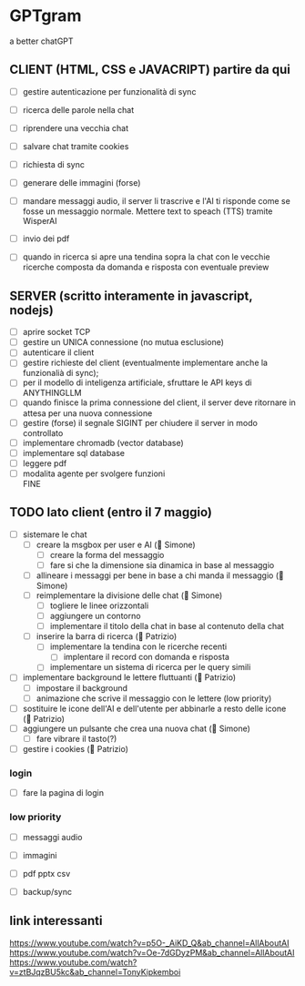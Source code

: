 # GPTgram
a better chatGPT

## CLIENT (HTML, CSS e JAVACRIPT) partire da qui
- [ ] gestire autenticazione per funzionalità di sync
- [ ] ricerca delle parole nella chat
- [ ] riprendere una vecchia chat
- [ ] salvare chat tramite cookies
- [ ] richiesta di sync
- [ ] generare delle immagini (forse)
- [ ] mandare messaggi audio, il server li trascrive e l'AI ti risponde come se fosse un messaggio normale. Mettere text to speach (TTS) tramite WisperAI
- [ ] invio dei pdf
- [ ] quando in ricerca si apre una tendina sopra la chat con le vecchie ricerche composta da domanda e risposta con eventuale preview


## SERVER (scritto interamente in javascript, nodejs)
- [ ] aprire socket TCP
- [ ] gestire un UNICA connessione (no mutua esclusione)
- [ ] autenticare il client
- [ ] gestire richieste del client (eventualmente implementare anche la funzionalià di sync);
- [ ] per il modello di inteligenza artificiale, sfruttare le API keys di ANYTHINGLLM
- [ ] quando finisce la prima connessione del client, il server deve ritornare in attesa per una nuova connessione
- [ ] gestire (forse) il segnale SIGINT per chiudere il server in modo controllato
- [ ] implementare chromadb (vector database)
- [ ] implementare sql database
- [ ] leggere pdf 
- [ ] modalita agente per svolgere funzioni  
FINE

## TODO lato client (entro il 7 maggio)
- [ ] sistemare le chat
  - [ ] creare la msgbox per user e AI (📗 Simone)
    - [ ] creare la forma del messaggio
    - [ ] fare si che la dimensione sia dinamica in base al messaggio
  - [ ] allineare i messaggi per bene in base a chi manda il messaggio (📗 Simone)
  - [ ] reimplementare la divisione delle chat (📗 Simone)
    - [ ] togliere le linee orizzontali
    - [ ] aggiungere un contorno
    - [ ] implementare il titolo della chat in base al contenuto della chat
  - [ ] inserire la barra di ricerca (📕 Patrizio)
    - [ ] implementare la tendina con le ricerche recenti
      - [ ] implentare il record con domanda e risposta
    - [ ] implementare un sistema di ricerca per le query simili
- [ ] implementare background le lettere fluttuanti (📕 Patrizio)
  - [ ] impostare il background
  - [ ] animazione che scrive il messaggio con le lettere (low priority)
- [ ] sostituire le icone dell'AI e dell'utente per abbinarle a resto delle icone (📕 Patrizio)
- [ ] aggiungere un pulsante che crea una nuova chat (📗 Simone)
  - [ ] fare vibrare il tasto(?)
- [ ] gestire i cookies (📕 Patrizio)

### login
- [ ] fare la pagina di login

### low priority
- [ ] messaggi audio
- [ ] immagini
- [ ] pdf pptx csv
- [ ] backup/sync


## link interessanti
https://www.youtube.com/watch?v=p5O-_AiKD_Q&ab_channel=AllAboutAI
https://www.youtube.com/watch?v=Oe-7dGDyzPM&ab_channel=AllAboutAI
https://www.youtube.com/watch?v=ztBJqzBU5kc&ab_channel=TonyKipkemboi
